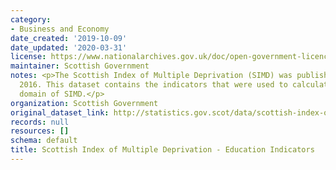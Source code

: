```yaml
---
category:
- Business and Economy
date_created: '2019-10-09'
date_updated: '2020-03-31'
license: https://www.nationalarchives.gov.uk/doc/open-government-licence/version/3/
maintainer: Scottish Government
notes: <p>The Scottish Index of Multiple Deprivation (SIMD) was published in August
  2016. This dataset contains the indicators that were used to calculate the education
  domain of SIMD.</p>
organization: Scottish Government
original_dataset_link: http://statistics.gov.scot/data/scottish-index-of-multiple-deprivation---education-indicators
records: null
resources: []
schema: default
title: Scottish Index of Multiple Deprivation - Education Indicators
---
```

